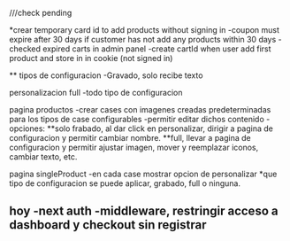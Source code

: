 

///check pending

*crear temporary card id to add products without signing in
 -coupon must expire after 30 days if customer has not add any products within 30 days
 -checked expired carts in admin panel
 -create cartId when user add first product and store in in cookie (not signed in)
 

**
tipos de configuracion
 -Gravado, solo recibe texto

personalizacion full
 -todo tipo de configuracion

pagina productos
-crear cases con imagenes creadas predeterminadas para los tipos de case configurables
 -permitir editar dichos contenido
 -opciones: 
  **solo frabado, al dar click en personalizar, dirigir a pagina de configuracion y permitir cambiar nombre.
  **full, llevar a pagina de configuracion y permitir ajustar imagen, mover y reemplazar iconos, cambiar texto, etc.


pagina singleProduct
-en cada case mostrar opcion de personalizar
 *que tipo de configuracion se puede aplicar, grabado, full o ninguna.


hoy
-next auth
-middleware, restringir acceso a dashboard y checkout sin registrar
-